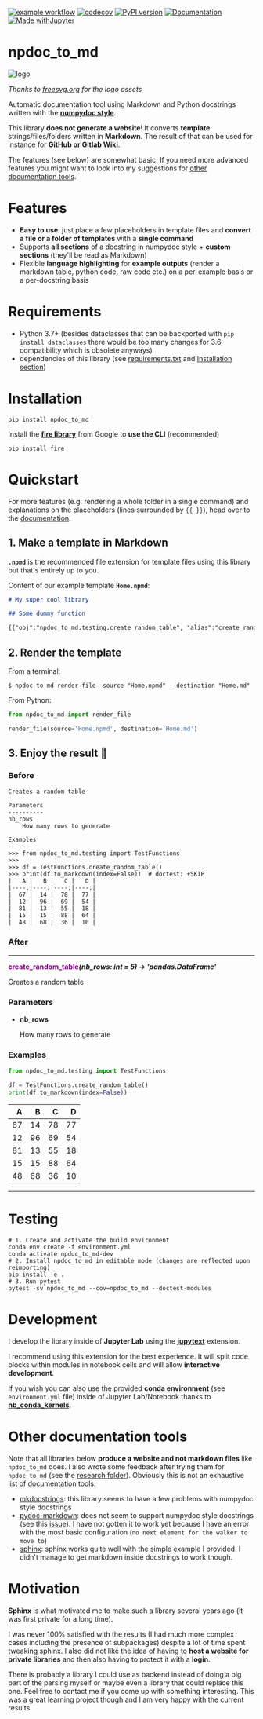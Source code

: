 [![example workflow](https://github.com/ThibTrip/npdoc_to_md/actions/workflows/main_workflow.yml/badge.svg)](https://github.com/ThibTrip/npdoc_to_md/actions/workflows/main_workflow.yml)
[![codecov](https://codecov.io/gh/ThibTrip/npdoc_to_md/branch/master/graph/badge.svg)](https://codecov.io/gh/ThibTrip/npdoc_to_md)
[![PyPI version](https://img.shields.io/pypi/v/npdoc_to_md)](https://img.shields.io/pypi/v/npdoc_to_md)
[![Documentation](https://img.shields.io/badge/wiki-documentation-forestgreen)](https://github.com/ThibTrip/npdoc_to_md/wiki)
[![Made withJupyter](https://img.shields.io/badge/Made%20with-Jupyter-orange?logo=Jupyter)](https://jupyter.org/try)

# npdoc_to_md
![logo](https://raw.githubusercontent.com/ThibTrip/npdoc_to_md/v2.0/logo.png)

_Thanks to [freesvg.org](https://freesvg.org/) for the logo assets_

Automatic documentation tool using Markdown and Python docstrings written with the [**numpydoc style**](https://numpydoc.readthedocs.io/en/latest/format.html).

This library **does not generate a website**! It converts **template** strings/files/folders written in **Markdown**. The result of that can be used for instance for **GitHub or Gitlab Wiki**.

The features (see below) are somewhat basic. If you need more advanced features you might want to look into my suggestions for [other documentation tools](#Other-documentation-tools).

# Features

* **Easy to use**: just place a few placeholders in template files and **convert a file or a folder of templates** with a **single command**
* Supports **all sections** of a docstring in numpydoc style + **custom sections** (they'll be read as Markdown)
* Flexible **language highlighting** for **example outputs** (render a markdown table, python code, raw code etc.) on a per-example basis or a per-docstring basis

# Requirements

* Python 3.7+ (besides dataclasses that can be backported with `pip install dataclasses` there would be too many changes for 3.6 compatibility which is obsolete anyways)
* dependencies of this library (see [requirements.txt](./requirements.txt) and [Installation section](#Installation))

# Installation

```
pip install npdoc_to_md
```

Install the [**fire library**](https://github.com/google/python-fire) from Google to **use the CLI** (recommended)

```
pip install fire
```

# Quickstart

For more features (e.g. rendering a whole folder in a single command) and explanations on the placeholders (lines
surrounded by `{{ }}`), head over to the [documentation](https://github.com/ThibTrip/npdoc_to_md/wiki).

## 1. Make a template in Markdown

**`.npmd`** is the recommended file extension for template files using this library but that's entirely up to you.

Content of our example template **`Home.npmd`**:

```markdown
# My super cool library

## Some dummy function

{{"obj":"npdoc_to_md.testing.create_random_table", "alias":"create_random_table", "examples_md_lang":"markdown_rendered", "remove_doctest_skip":true, "remove_doctest_blanklines":true, "md_section_level":3}}
```

## 2. Render the template

From a terminal:

`$ npdoc-to-md render-file -source "Home.npmd" --destination "Home.md"`

From Python:

```python
from npdoc_to_md import render_file

render_file(source='Home.npmd', destination='Home.md')
```

## 3. Enjoy the result 🐍

### Before

```
Creates a random table

Parameters
----------
nb_rows
    How many rows to generate

Examples
--------
>>> from npdoc_to_md.testing import TestFunctions
>>>
>>> df = TestFunctions.create_random_table()
>>> print(df.to_markdown(index=False))  # doctest: +SKIP
|   A |   B |   C |   D |
|----:|----:|----:|----:|
|  67 |  14 |  78 |  77 |
|  12 |  96 |  69 |  54 |
|  81 |  13 |  55 |  18 |
|  15 |  15 |  88 |  64 |
|  48 |  68 |  36 |  10 |
```

### After

___

**<span style="color:purple">create\_random\_table</span>_(nb\_rows: int = 5) -> 'pandas.DataFrame'_**

Creates a random table

### Parameters
* **nb\_rows**

  How many rows to generate


### Examples
```python
from npdoc_to_md.testing import TestFunctions

df = TestFunctions.create_random_table()
print(df.to_markdown(index=False))
```

|   A |   B |   C |   D |
|----:|----:|----:|----:|
|  67 |  14 |  78 |  77 |
|  12 |  96 |  69 |  54 |
|  81 |  13 |  55 |  18 |
|  15 |  15 |  88 |  64 |
|  48 |  68 |  36 |  10 |

___

# Testing

```
# 1. Create and activate the build environment
conda env create -f environment.yml
conda activate npdoc_to_md-dev
# 2. Install npdoc_to_md in editable mode (changes are reflected upon reimporting)
pip install -e .
# 3. Run pytest
pytest -sv npdoc_to_md --cov=npdoc_to_md --doctest-modules
```

# Development

I develop the library inside of **Jupyter Lab** using the [**jupytext**](https://github.com/mwouts/jupytext) extension.

I recommend using this extension for the best experience.
It will split code blocks within modules in notebook cells and will allow **interactive development**.

If you wish you can also use the provided **conda environment** (see `environment.yml` file) inside of Jupyter Lab/Notebook
thanks to [**nb_conda_kernels**](https://github.com/Anaconda-Platform/nb_conda_kernels).

# Other documentation tools

Note that all libraries below **produce a website and not markdown files** like `npdoc_to_md` does. I also wrote some feedback after trying them for `npdoc_to_md` (see the [research folder](./research)). Obviously this is not an exhaustive list of documentation tools.

* [mkdocstrings](https://github.com/mkdocstrings/mkdocstrings): this library seems to have a few problems with numpydoc style docstrings
* [pydoc-markdown](https://github.com/NiklasRosenstein/pydoc-markdown): does not seem to support numpydoc style docstrings (see this [issue](https://github.com/NiklasRosenstein/pydoc-markdown/issues/251)). I have not gotten it to work yet because I have an error with the most basic configuration (`no next element for the walker to move to`)
* [sphinx](https://www.sphinx-doc.org/en/master/): sphinx works quite well with the simple example I provided. I didn't manage to get markdown inside docstrings to work though.

# Motivation

**Sphinx** is what motivated me to make such a library several years ago (it was first private for a long time).

I was never 100% satisfied with the results (I had much more complex cases including the presence of subpackages) despite a lot of time spent tweaking sphinx.
I also did not like the idea of having to **host a website for private libraries** and then also having to protect it with a **login**.

There is probably a library I could use as backend instead of doing a big part of the parsing myself or maybe even a library that could replace this one.
Feel free to contact me if you come up with something interesting.
This was a great learning project though and I am very happy with the current results.